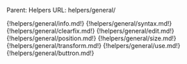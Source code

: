 Parent: Helpers
URL: helpers/general/

{!helpers/general/info.md!}
{!helpers/general/syntax.md!}
{!helpers/general/clearfix.md!}
{!helpers/general/edit.md!}
{!helpers/general/position.md!}
{!helpers/general/size.md!}
{!helpers/general/transform.md!}
{!helpers/general/use.md!}
{!helpers/general/buttron.md!}

